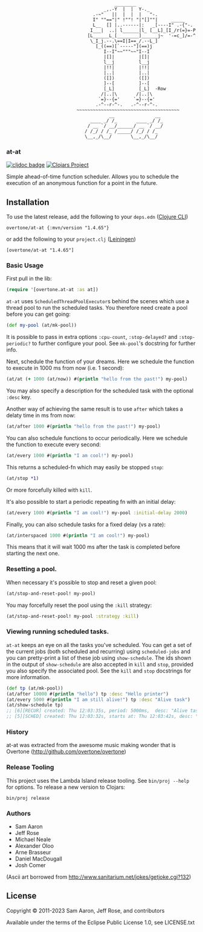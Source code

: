                                             ________
                                        _,.-Y  |  |  Y-._
                                    .-~"   ||  |  |  |   "-.
                                    I" ""=="|" !""! "|"[]""|     _____
                                    L__  [] |..------|:   _[----I" .-{"-.
                                   I___|  ..| l______|l_ [__L]_[I_/r(=}=-P
                                  [L______L_[________]______j~  '-=c_]/=-^
                                   \_I_j.--.\==I|I==_/.--L_]
                                     [_((==)[`-----"](==)j
                                        I--I"~~"""~~"I--I
                                        |[]|         |[]|
                                        l__j         l__j
                                        |!!|         |!!|
                                        |..|         |..|
                                        ([])         ([])
                                        ]--[         ]--[
                                        [_L]         [_L]  -Row
                                       /|..|\       /|..|\
                                      `=}--{='     `=}--{='
                                     .-^--r-^-.   .-^--r-^-.
                              ~~~~~~~~~~~~~~~~~~~~~~~~~~~~~~~~~~~~~~
                                          __               __
                                   ____ _/ /_       ____ _/ /_
                                  / __ `/ __/______/ __ `/ __/
                                 / /_/ / /_ /_____/ /_/ / /_
                                 \__,_/\__/       \__,_/\__/



### at-at

<!-- badges -->
[![cljdoc badge](https://cljdoc.org/badge/overtone/at-at)](https://cljdoc.org/d/overtone/at-at) [![Clojars Project](https://img.shields.io/clojars/v/overtone/at-at.svg)](https://clojars.org/overtone/at-at)
<!-- /badges -->

Simple ahead-of-time function scheduler. Allows you to schedule the execution of an anonymous function for a point in the future.

<!-- installation -->
## Installation

To use the latest release, add the following to your `deps.edn` ([Clojure CLI](https://clojure.org/guides/deps_and_cli))

```
overtone/at-at {:mvn/version "1.4.65"}
```

or add the following to your `project.clj` ([Leiningen](https://leiningen.org/))

```
[overtone/at-at "1.4.65"]
```
<!-- /installation -->

### Basic Usage

First pull in the lib:

```clj
(require '[overtone.at-at :as at])
```

`at-at` uses `ScheduledThreadPoolExecutor`s behind the scenes which use a thread pool to run the scheduled tasks. You therefore need create a pool before you can get going:

```clj
(def my-pool (at/mk-pool))
```

It is possible to pass in extra options `:cpu-count`, `:stop-delayed?` and `:stop-periodic?` to further configure your pool. See `mk-pool`'s docstring for further info.

Next, schedule the function of your dreams. Here we schedule the function to execute in 1000 ms from now (i.e. 1 second):

```clj
(at/at (+ 1000 (at/now)) #(println "hello from the past!") my-pool)
```

You may also specify a description for the scheduled task with the optional `:desc` key.

Another way of achieving the same result is to use `after` which takes a delaty time in ms from now:

```clj
(at/after 1000 #(println "hello from the past!") my-pool)
```

You can also schedule functions to occur periodically. Here we schedule the function to execute every second:

```clj
(at/every 1000 #(println "I am cool!") my-pool)
```

This returns a scheduled-fn which may easily be stopped `stop`:

```clj
(at/stop *1)
```

Or more forcefully killed with `kill`.

It's also possible to start a periodic repeating fn with an initial delay:

```clj
(at/every 1000 #(println "I am cool!") my-pool :initial-delay 2000)
```

Finally, you can also schedule tasks for a fixed delay (vs a rate):

```clj
(at/interspaced 1000 #(println "I am cool!") my-pool)
```

This means that it will wait 1000 ms after the task is completed before 
starting the next one.

### Resetting a pool.

When necessary it's possible to stop and reset a given pool:

```clj
(at/stop-and-reset-pool! my-pool)
```

You may forcefully reset the pool using the `:kill` strategy:

```clj
(at/stop-and-reset-pool! my-pool :strategy :kill)
```

### Viewing running scheduled tasks.

`at-at` keeps an eye on all the tasks you've scheduled. You can get a set of the current jobs (both scheduled and recurring) using `scheduled-jobs` and you can pretty-print a list of these job using `show-schedule`. The ids shown in the output of `show-schedule` are also accepted in `kill` and `stop`, provided you also specify the associated pool. See the `kill` and `stop` docstrings for more information.

```clj
(def tp (at/mk-pool))
(at/after 10000 #(println "hello") tp :desc "Hello printer")
(at/every 5000 #(println "I am still alive!") tp :desc "Alive task")
(at/show-schedule tp)
;; [6][RECUR] created: Thu 12:03:35s, period: 5000ms,  desc: "Alive task"
;; [5][SCHED] created: Thu 12:03:32s, starts at: Thu 12:03:42s, desc: "Hello printer"
```

### History

at-at was extracted from the awesome music making wonder that is Overtone (http://github.com/overtone/overtone)

### Release Tooling

This project uses the Lambda Island release tooling. See `bin/proj --help` for options. To release a new version to Clojars:

```
bin/proj release
```

### Authors

* Sam Aaron
* Jeff Rose
* Michael Neale
* Alexander Oloo
* Arne Brasseur
* Daniel MacDougall 
* Josh Comer

(Ascii art borrowed from http://www.sanitarium.net/jokes/getjoke.cgi?132)

<!-- license -->
## License

Copyright &copy; 2011-2023 Sam Aaron, Jeff Rose, and contributors

Available under the terms of the Eclipse Public License 1.0, see LICENSE.txt
<!-- /license -->
